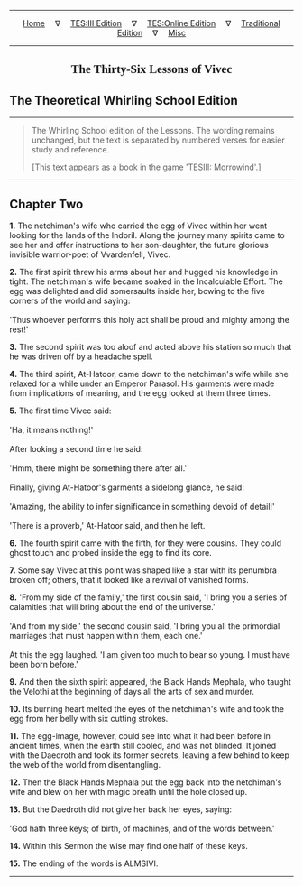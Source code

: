
---

<!-- Jekyll Page Links -->

<center>
<a href="../../../../../index.html">Home</a>
&emsp;&nabla;&emsp;
<a href="../../../../index-tes3.html">TES:III Edition</a>
&emsp;&nabla;&emsp;
<a href="../../../../index-teso.html">TES:Online Edition</a>
&emsp;&nabla;&emsp;
<a href="../../../../index-traditional.html">Traditional Edition</a>
&emsp;&nabla;&emsp;
<a href="../../../../index-misc.html">Misc</a>
</center>

<!-- Markdown Body Below: -->

---

<center>
<h2><span style="font-family:Georgia">The Thirty-Six Lessons of Vivec</span></h2>
</center>

## The Theoretical Whirling School Edition

---

> The Whirling School edition of the Lessons. The wording remains unchanged, but the text is separated by numbered verses for easier study and reference.
>
> \[This text appears as a book in the game 'TESIII: Morrowind'.\]

---

## Chapter Two

__1.__ The netchiman's wife who carried the egg of Vivec within her went looking for the lands of the Indoril. Along the journey many spirits came to see her and offer instructions to her son-daughter, the future glorious invisible warrior-poet of Vvardenfell, Vivec.

__2.__ The first spirit threw his arms about her and hugged his knowledge in tight. The netchiman's wife became soaked in the Incalculable Effort. The egg was delighted and did somersaults inside her, bowing to the five corners of the world and saying:\
\
'Thus whoever performs this holy act shall be proud and mighty among the rest!'

__3.__ The second spirit was too aloof and acted above his station so much that he was driven off by a headache spell.

__4.__ The third spirit, At-Hatoor, came down to the netchiman's wife while she relaxed for a while under an Emperor Parasol. His garments were made from implications of meaning, and the egg looked at them three times.

__5.__ The first time Vivec said:\
\
'Ha, it means nothing!'\
\
After looking a second time he said:\
\
'Hmm, there might be something there after all.'\
\
Finally, giving At-Hatoor's garments a sidelong glance, he said:\
\
'Amazing, the ability to infer significance in something devoid of detail!'\
\
'There is a proverb,' At-Hatoor said, and then he left.

__6.__ The fourth spirit came with the fifth, for they were cousins. They could ghost touch and probed inside the egg to find its core.

__7.__ Some say Vivec at this point was shaped like a star with its penumbra broken off; others, that it looked like a revival of vanished forms.

__8.__ 'From my side of the family,' the first cousin said, 'I bring you a series of calamities that will bring about the end of the universe.'\
\
'And from my side,' the second cousin said, 'I bring you all the primordial marriages that must happen within them, each one.'\
\
At this the egg laughed. 'I am given too much to bear so young. I must have been born before.'

__9.__ And then the sixth spirit appeared, the Black Hands Mephala, who taught the Velothi at the beginning of days all the arts of sex and murder.

__10.__ Its burning heart melted the eyes of the netchiman's wife and took the egg from her belly with six cutting strokes.

__11.__ The egg-image, however, could see into what it had been before in ancient times, when the earth still cooled, and was not blinded. It joined with the Daedroth and took its former secrets, leaving a few behind to keep the web of the world from disentangling.

__12.__ Then the Black Hands Mephala put the egg back into the netchiman's wife and blew on her with magic breath until the hole closed up.

__13.__ But the Daedroth did not give her back her eyes, saying:\
\
'God hath three keys; of birth, of machines, and of the words between.'

__14.__ Within this Sermon the wise may find one half of these keys.

__15.__ The ending of the words is ALMSIVI.

---

